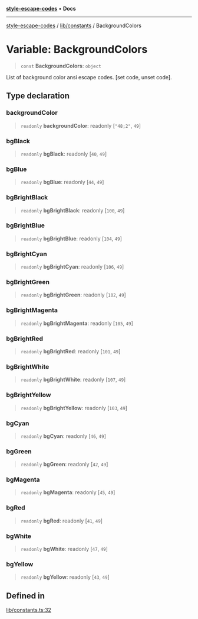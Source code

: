 [**style-escape-codes**](../../../README.md) • **Docs**

***

[style-escape-codes](../../../modules.md) / [lib/constants](../README.md) / BackgroundColors

# Variable: BackgroundColors

> `const` **BackgroundColors**: `object`

List of background color ansi escape codes. [set code, unset code].

## Type declaration

### backgroundColor

> `readonly` **backgroundColor**: readonly [`"48;2"`, `49`]

### bgBlack

> `readonly` **bgBlack**: readonly [`40`, `49`]

### bgBlue

> `readonly` **bgBlue**: readonly [`44`, `49`]

### bgBrightBlack

> `readonly` **bgBrightBlack**: readonly [`100`, `49`]

### bgBrightBlue

> `readonly` **bgBrightBlue**: readonly [`104`, `49`]

### bgBrightCyan

> `readonly` **bgBrightCyan**: readonly [`106`, `49`]

### bgBrightGreen

> `readonly` **bgBrightGreen**: readonly [`102`, `49`]

### bgBrightMagenta

> `readonly` **bgBrightMagenta**: readonly [`105`, `49`]

### bgBrightRed

> `readonly` **bgBrightRed**: readonly [`101`, `49`]

### bgBrightWhite

> `readonly` **bgBrightWhite**: readonly [`107`, `49`]

### bgBrightYellow

> `readonly` **bgBrightYellow**: readonly [`103`, `49`]

### bgCyan

> `readonly` **bgCyan**: readonly [`46`, `49`]

### bgGreen

> `readonly` **bgGreen**: readonly [`42`, `49`]

### bgMagenta

> `readonly` **bgMagenta**: readonly [`45`, `49`]

### bgRed

> `readonly` **bgRed**: readonly [`41`, `49`]

### bgWhite

> `readonly` **bgWhite**: readonly [`47`, `49`]

### bgYellow

> `readonly` **bgYellow**: readonly [`43`, `49`]

## Defined in

[lib/constants.ts:32](https://github.com/mastermind-0xff/style-escape-codes/blob/f70027a113314c5fe8c8e4fe231b59efc8b75d4d/src/lib/constants.ts#L32)
